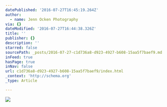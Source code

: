 ```yaml
---
datePublished: '2016-07-27T16:45:19.264Z'
author:
  - name: Jenn Ocken Photography
via: {}
dateModified: '2016-07-27T16:44:38.326Z'
title: ''
publisher: {}
description: ''
starred: false
sourcePath: _posts/2016-07-27-c1d736a8-d923-4927-b608-15aa5f7baef9.md
inFeed: true
hasPage: true
inNav: false
url: c1d736a8-d923-4927-b608-15aa5f7baef9/index.html
_context: 'http://schema.org'
_type: Article

---
```

![](https://the-grid-user-content.s3-us-west-2.amazonaws.com/1fbacf86-7d4a-4803-8120-fd27ab52dde8.jpg)